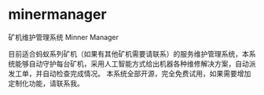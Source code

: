 <!--
 * @Author: chunhua yang
 * @Date: 2023-10-21 21:50:10
 * @LastEditors: hdtf tech@hd-tf.com
 * @LastEditTime: 2023-10-22 14:40:03
 * @FilePath: /minermanager/README.md
 * @Description: 
 * 
 * Copyright (c) 2023 by Golink llc,Co All Rights Reserved. 
-->
# minermanager
矿机维护管理系统 Minner Manager

目前适合蚂蚁系列矿机（如果有其他矿机需要请联系）的服务维护管理系统，本系统能够自动守护每台矿机，采用人工智能方式给出机器各种维修解决方案，自动派发工单，并自动检查完成情况。
本系统全部开源，完全免费试用，如果需要增加定制化功能，请联系我。

